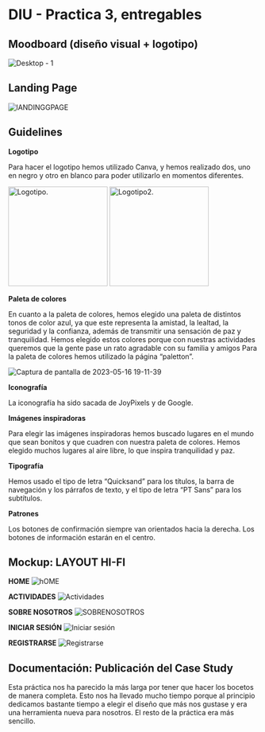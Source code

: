 # DIU - Practica 3, entregables

## Moodboard (diseño visual + logotipo)   
![Desktop - 1](https://github.com/antonio8mg/DIU-WaxyTech/assets/73304805/d2b5600d-474e-476b-904b-daf01b0c71f5)


## Landing Page
![lANDINGGPAGE](https://github.com/antonio8mg/DIU-WaxyTech/assets/73304805/84fe3841-3d57-4015-87c5-f39982d45721)


## Guidelines
**Logotipo**

Para hacer el logotipo hemos utilizado Canva, y hemos realizado dos, uno en negro y otro en blanco para poder utilizarlo en momentos diferentes.

<picture>
  <img alt="Logotipo." src="https://github.com/antonio8mg/DIU-WaxyTech/assets/73304805/005d9667-df80-4c84-94e8-7ec4aabd86f2" width="200">
</picture>
<picture>
  <img alt="Logotipo2." src="https://github.com/antonio8mg/DIU-WaxyTech/assets/73304805/b7922bb4-9b80-4af9-90fa-f0450f0d7be6" width="200">
 </picture>

**Paleta de colores**

En cuanto a la paleta de colores, hemos elegido una paleta de distintos tonos de color azul, ya que este representa la amistad, la lealtad, la seguridad y la
confianza, además de transmitir una sensación de paz y tranquilidad. 
Hemos elegido estos colores porque con nuestras actividades queremos que la gente pase un rato agradable con su familia y amigos
Para la paleta de colores hemos utilizado la página “paletton”.

![Captura de pantalla de 2023-05-16 19-11-39](https://github.com/antonio8mg/DIU-WaxyTech/assets/116074772/d57d81ec-4af2-423b-bf6d-ef77ba0e93af)

**Iconografía**

La iconografía ha sido sacada de JoyPixels y de Google.

**Imágenes inspiradoras**

Para elegir las imágenes inspiradoras hemos buscado lugares en el mundo que sean bonitos y que cuadren con nuestra paleta de colores. Hemos elegido muchos lugares al
aire libre, lo que inspira tranquilidad y paz.

**Tipografía**

Hemos usado el tipo de letra “Quicksand” para los títulos, la barra de navegación y los párrafos de texto, y el tipo de letra “PT Sans” para los subtítulos.

**Patrones**

Los botones de confirmación siempre van orientados hacia la derecha. 
Los botones de información estarán en el centro.


## Mockup: LAYOUT HI-FI

**HOME**
![hOME](https://github.com/antonio8mg/DIU-WaxyTech/assets/73304805/cdedc014-5706-483d-8a92-0c7e9aa9eeb2)

**ACTIVIDADES**
![Actividades](https://github.com/antonio8mg/DIU-WaxyTech/assets/73304805/c00e6d2a-9eb9-4fda-b82f-0ed88005051f)

**SOBRE NOSOTROS**
![SOBRENOSOTROS](https://github.com/antonio8mg/DIU-WaxyTech/assets/73304805/a0026b58-26ba-4598-8d88-e61c220b3ae3)

**INICIAR SESIÓN**
![Iniciar sesión](https://github.com/antonio8mg/DIU-WaxyTech/assets/73304805/0ec96bc4-d41e-46aa-a1a0-207ff14edf18)

**REGISTRARSE**
![Registrarse](https://github.com/antonio8mg/DIU-WaxyTech/assets/73304805/f0f4078c-4167-47c1-9b07-d0d942b61e0c)


## Documentación: Publicación del Case Study
Esta práctica nos ha parecido la más larga por tener que hacer los bocetos de manera completa. Esto nos ha llevado mucho tiempo porque al principio dedicamos bastante tiempo a elegir el diseño que más nos gustase y era una herramienta nueva para nosotros. El resto de la práctica era más sencillo.
 

